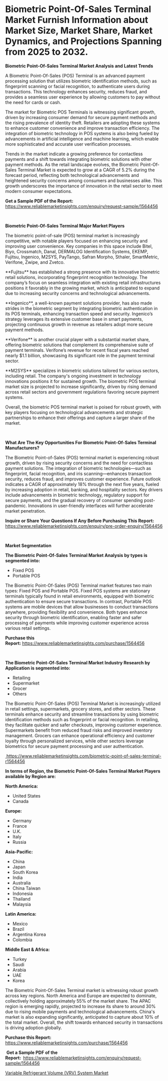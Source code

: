 <p><h1>Biometric Point-Of-Sales Terminal Market Furnish Information about Market Size, Market Share, Market Dynamics, and Projections Spanning from 2025 to 2032.</h1></p><p><strong>Biometric Point-Of-Sales Terminal Market Analysis and Latest Trends</strong></p>
<p><p>A Biometric Point-Of-Sales (POS) Terminal is an advanced payment processing solution that utilizes biometric identification methods, such as fingerprint scanning or facial recognition, to authenticate users during transactions. This technology enhances security, reduces fraud, and provides a seamless user experience by allowing customers to pay without the need for cards or cash. </p><p>The market for Biometric POS Terminals is witnessing significant growth, driven by increasing consumer demand for secure payment methods and the rising prevalence of identity theft. Retailers are adopting these systems to enhance customer convenience and improve transaction efficiency. The integration of biometric technology in POS systems is also being fueled by advancements in artificial intelligence and machine learning, which enable more sophisticated and accurate user verification processes.</p><p>Trends in the market indicate a growing preference for contactless payments and a shift towards integrating biometric solutions with other payment methods. As the retail landscape evolves, the Biometric Point-Of-Sales Terminal Market is expected to grow at a CAGR of 5.2% during the forecast period, reflecting both technological advancements and heightened security concerns among consumers and businesses alike. This growth underscores the importance of innovation in the retail sector to meet modern consumer expectations.</p></p>
<p><strong>Get a Sample PDF of the Report:&nbsp;</strong> <a href="https://www.reliablemarketinsights.com/enquiry/request-sample/1564456?utm_campaign=2981&utm_medium=2&utm_source=Github&utm_content=ia&utm_term=11042025&utm_id=biometric-point-of-sales-terminal">https://www.reliablemarketinsights.com/enquiry/request-sample/1564456</a></p>
<p>&nbsp;</p>
<p><strong>Biometric Point-Of-Sales Terminal Major Market Players</strong></p>
<p><p>The biometric point-of-sale (POS) terminal market is increasingly competitive, with notable players focused on enhancing security and improving user convenience. Key companies in this space include Bitel, Biyo, Crossmatch, Danal, DERMALOG Identification Systems, EKEMP, Fujitsu, Ingenico, M2SYS, PayTango, Safran Morpho, Sthaler, SmartMetric, Verifone, Zwipe, and Zvetco.</p><p>**Fujitsu** has established a strong presence with its innovative biometric retail solutions, incorporating fingerprint recognition technology. The company’s focus on seamless integration with existing retail infrastructures positions it favorably in the growing market, which is anticipated to expand due to increasing security concerns and technological advancements. </p><p>**Ingenico**, a well-known payment solutions provider, has also made strides in the biometric segment by integrating biometric authentication in its POS terminals, enhancing transaction speed and security. Ingenico’s strategy leverages its extensive customer base in smart payments, projecting continuous growth in revenue as retailers adopt more secure payment methods.</p><p>**Verifone** is another crucial player with a substantial market share, offering biometric solutions that complement its comprehensive suite of payment terminals. Verifone’s revenue for recent fiscal years reached nearly $1.1 billion, showcasing its significant role in the payment terminal sector.</p><p>**M2SYS** specializes in biometric solutions tailored for various sectors, including retail. The company's ongoing investment in technology innovations positions it for sustained growth. The biometric POS terminal market size is projected to increase significantly, driven by rising demand across retail sectors and government regulations favoring secure payment systems.</p><p>Overall, the biometric POS terminal market is poised for robust growth, with key players focusing on technological advancements and strategic partnerships to enhance their offerings and capture a larger share of the market.</p></p>
<p>&nbsp;</p>
<p><strong>What Are The Key Opportunities For Biometric Point-Of-Sales Terminal Manufacturers?</strong></p>
<p><p>The Biometric Point-of-Sales (POS) terminal market is experiencing robust growth, driven by rising security concerns and the need for contactless payment solutions. The integration of biometric technologies—such as fingerprint, facial recognition, and iris scanning—enhances transaction security, reduces fraud, and improves customer experience. Future outlook indicates a CAGR of approximately 18% through the next five years, fueled by increasing adoption in retail, banking, and hospitality sectors. Key drivers include advancements in biometric technology, regulatory support for secure payments, and the gradual recovery of consumer spending post-pandemic. Innovations in user-friendly interfaces will further accelerate market penetration.</p></p>
<p><strong>Inquire or Share Your Questions If Any Before Purchasing This Report:</strong> <a href="https://www.reliablemarketinsights.com/enquiry/pre-order-enquiry/1564456?utm_campaign=2981&utm_medium=2&utm_source=Github&utm_content=ia&utm_term=11042025&utm_id=biometric-point-of-sales-terminal">https://www.reliablemarketinsights.com/enquiry/pre-order-enquiry/1564456</a></p>
<p>&nbsp;</p>
<p><strong>Market Segmentation</strong></p>
<p><strong>The Biometric Point-Of-Sales Terminal Market Analysis by types is segmented into:</strong></p>
<p><ul><li>Fixed POS</li><li>Portable POS</li></ul></p>
<p><p>The Biometric Point-Of-Sales (POS) Terminal market features two main types: Fixed POS and Portable POS. Fixed POS systems are stationary terminals typically found in retail environments, equipped with biometric authentication to ensure secure transactions. In contrast, Portable POS systems are mobile devices that allow businesses to conduct transactions anywhere, providing flexibility and convenience. Both types enhance security through biometric identification, enabling faster and safer processing of payments while improving customer experience across various retail settings.</p></p>
<p><strong>Purchase this Report:&nbsp;</strong><a href="https://www.reliablemarketinsights.com/purchase/1564456?utm_campaign=2981&utm_medium=2&utm_source=Github&utm_content=ia&utm_term=11042025&utm_id=biometric-point-of-sales-terminal">https://www.reliablemarketinsights.com/purchase/1564456</a></p>
<p>&nbsp;</p>
<p><strong>The Biometric Point-Of-Sales Terminal Market Industry Research by Application is segmented into:</strong></p>
<p><ul><li>Retailing</li><li>Supermarket</li><li>Grocer</li><li>Others</li></ul></p>
<p><p>The Biometric Point-Of-Sales (POS) Terminal Market is increasingly utilized in retail settings, supermarkets, grocery stores, and other sectors. These terminals enhance security and streamline transactions by using biometric identification methods such as fingerprint or facial recognition. In retailing, they facilitate quicker and safer checkouts, improving customer experience. Supermarkets benefit from reduced fraud risks and improved inventory management. Grocers can enhance operational efficiency and customer loyalty through personalized services, while other sectors leverage biometrics for secure payment processing and user authentication.</p></p>
<p><a href="https://www.reliablemarketinsights.com/biometric-point-of-sales-terminal-r1564456?utm_campaign=2981&utm_medium=2&utm_source=Github&utm_content=ia&utm_term=11042025&utm_id=biometric-point-of-sales-terminal">&nbsp;https://www.reliablemarketinsights.com/biometric-point-of-sales-terminal-r1564456</a></p>
<p><strong>In terms of Region, the Biometric Point-Of-Sales Terminal Market Players available by Region are:</strong></p>
<p>
    <p> <strong> North America: </strong>
        <ul>
            <li>United States</li>
            <li>Canada</li>
        </ul>
        </p> 
    <p> <strong> Europe: </strong>
        <ul>
            <li>Germany</li>
            <li>France</li>
            <li>U.K.</li>
            <li>Italy</li>
            <li>Russia</li>
        </ul>
        </p> 
    <p> <strong> Asia-Pacific: </strong>
        <ul>
            <li>China</li>
            <li>Japan</li>
            <li>South Korea</li>
            <li>India</li>
            <li>Australia</li>
            <li>China Taiwan</li>
            <li>Indonesia</li>
            <li>Thailand</li>
            <li>Malaysia</li>
        </ul>
        </p> 
    <p> <strong> Latin America: </strong>
        <ul>
            <li>Mexico</li>
            <li>Brazil</li>
            <li>Argentina Korea</li>
            <li>Colombia</li>
        </ul>
        </p> 
    <p> <strong> Middle East & Africa: </strong>
        <ul>
            <li>Turkey</li>
            <li>Saudi</li>
            <li>Arabia</li>
            <li>UAE</li>
            <li>Korea</li>
        </ul>
    </p>
    </p>
<p><p>The Biometric Point-Of-Sales Terminal market is witnessing robust growth across key regions. North America and Europe are expected to dominate, collectively holding approximately 55% of the market share. The APAC region is emerging rapidly, projected to increase its share to around 30% due to rising mobile payments and technological advancements. China's market is also expanding significantly, anticipated to capture about 10% of the total market. Overall, the shift towards enhanced security in transactions is driving adoption globally.</p></p>
<p><strong>Purchase this Report: </strong><a href="https://www.reliablemarketinsights.com/purchase/1564456?utm_campaign=2981&utm_medium=2&utm_source=Github&utm_content=ia&utm_term=11042025&utm_id=biometric-point-of-sales-terminal">https://www.reliablemarketinsights.com/purchase/1564456</a></p>
<p>&nbsp;<strong>Get a Sample PDF of the Report:&nbsp;&nbsp;</strong><a href="https://www.reliablemarketinsights.com/enquiry/request-sample/1564456?utm_campaign=2981&utm_medium=2&utm_source=Github&utm_content=ia&utm_term=11042025&utm_id=biometric-point-of-sales-terminal">https://www.reliablemarketinsights.com/enquiry/request-sample/1564456</a></p>
<p><strong></strong></p>
<p><p><a href="https://github.com/steegwajma22/Market-Research-Report-List-1/blob/main/variable-refrigerant-volume-vrv-system-market.md?utm_campaign=2981&utm_medium=2&utm_source=Github&utm_content=ia&utm_term=11042025&utm_id=biometric-point-of-sales-terminal">Variable Refrigerant Volume (VRV) System Market</a></p></p>